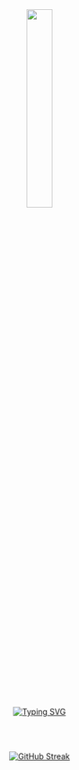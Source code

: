 <div align="center">

<img width=30% bottom=50px src="https://github.com/ellnscg/ellnscg/assets/132704668/67d33487-f143-4a08-bf60-64ea1256cf8f"/>
<br>
<br> 

<br>
<br>
<div align="center">

[![Typing SVG](https://readme-typing-svg.demolab.com?font=Fira+Code&size=30&=1000&color=224CF7&center=true&vCenter=true&repeat=verdadeiro&random=falso&width=435&lines=Welcome!;Hello%2C+my+names+is+Ellen;I'm+19+years+old;I'm+Back-And+Developer)](https://git.io/typing-svg)

</div>

<br>
<br>

<div align="center">
  
[![GitHub Streak](https://github-readme-streak-stats.herokuapp.com?user=ellnscg&theme=holi-theme&hide_border=falso&locale=pt_BR)](https://git.io/streak-stats)

</div>





